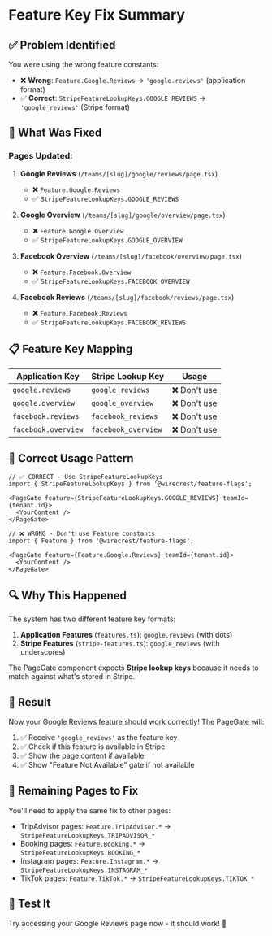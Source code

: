 # Feature Key Fix Summary

## ✅ **Problem Identified**

You were using the wrong feature constants:

- ❌ **Wrong**: `Feature.Google.Reviews` → `'google.reviews'` (application format)
- ✅ **Correct**: `StripeFeatureLookupKeys.GOOGLE_REVIEWS` → `'google_reviews'` (Stripe format)

## 🔧 **What Was Fixed**

### **Pages Updated:**

1. **Google Reviews** (`/teams/[slug]/google/reviews/page.tsx`)
   - ❌ `Feature.Google.Reviews` 
   - ✅ `StripeFeatureLookupKeys.GOOGLE_REVIEWS`

2. **Google Overview** (`/teams/[slug]/google/overview/page.tsx`)
   - ❌ `Feature.Google.Overview`
   - ✅ `StripeFeatureLookupKeys.GOOGLE_OVERVIEW`

3. **Facebook Overview** (`/teams/[slug]/facebook/overview/page.tsx`)
   - ❌ `Feature.Facebook.Overview`
   - ✅ `StripeFeatureLookupKeys.FACEBOOK_OVERVIEW`

4. **Facebook Reviews** (`/teams/[slug]/facebook/reviews/page.tsx`)
   - ❌ `Feature.Facebook.Reviews`
   - ✅ `StripeFeatureLookupKeys.FACEBOOK_REVIEWS`

## 📋 **Feature Key Mapping**

| Application Key | Stripe Lookup Key | Usage |
|----------------|-------------------|-------|
| `google.reviews` | `google_reviews` | ❌ Don't use |
| `google.overview` | `google_overview` | ❌ Don't use |
| `facebook.reviews` | `facebook_reviews` | ❌ Don't use |
| `facebook.overview` | `facebook_overview` | ❌ Don't use |

## 🎯 **Correct Usage Pattern**

```tsx
// ✅ CORRECT - Use StripeFeatureLookupKeys
import { StripeFeatureLookupKeys } from '@wirecrest/feature-flags';

<PageGate feature={StripeFeatureLookupKeys.GOOGLE_REVIEWS} teamId={tenant.id}>
  <YourContent />
</PageGate>
```

```tsx
// ❌ WRONG - Don't use Feature constants
import { Feature } from '@wirecrest/feature-flags';

<PageGate feature={Feature.Google.Reviews} teamId={tenant.id}>
  <YourContent />
</PageGate>
```

## 🔍 **Why This Happened**

The system has two different feature key formats:

1. **Application Features** (`features.ts`): `google.reviews` (with dots)
2. **Stripe Features** (`stripe-features.ts`): `google_reviews` (with underscores)

The PageGate component expects **Stripe lookup keys** because it needs to match against what's stored in Stripe.

## 🚀 **Result**

Now your Google Reviews feature should work correctly! The PageGate will:

1. ✅ Receive `'google_reviews'` as the feature key
2. ✅ Check if this feature is available in Stripe
3. ✅ Show the page content if available
4. ✅ Show "Feature Not Available" gate if not available

## 📝 **Remaining Pages to Fix**

You'll need to apply the same fix to other pages:

- TripAdvisor pages: `Feature.TripAdvisor.*` → `StripeFeatureLookupKeys.TRIPADVISOR_*`
- Booking pages: `Feature.Booking.*` → `StripeFeatureLookupKeys.BOOKING_*`
- Instagram pages: `Feature.Instagram.*` → `StripeFeatureLookupKeys.INSTAGRAM_*`
- TikTok pages: `Feature.TikTok.*` → `StripeFeatureLookupKeys.TIKTOK_*`

## 🎉 **Test It**

Try accessing your Google Reviews page now - it should work! 🚀
